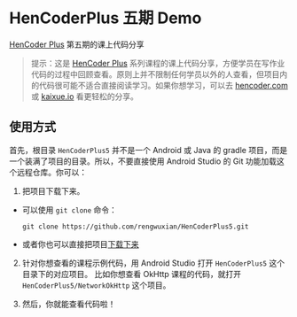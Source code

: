 # HenCoderPlus 五期 Demo
[HenCoder Plus](http://plus.hencoder.com) 第五期的课上代码分享

> 提示：这是 [HenCoder Plus](http://plus.hencoder.com) 系列课程的课上代码分享，方便学员在写作业代码的过程中回顾查看。原则上并不限制任何学员以外的人查看，但项目内的代码很可能不适合直接阅读学习。如果你想学习，可以去 [hencoder.com](https://hencoder.com) 或 [kaixue.io](https:kaixue.io) 看更轻松的分享。

## 使用方式

首先，根目录 `HenCoderPlus5` 并不是一个 Android 或 Java 的 gradle 项目，而是一个装满了项目的目录。所以，不要直接使用 Android Studio 的 Git 功能加载这个远程仓库。你可以：

1. 把项目下载下来。
  - 可以使用 `git clone` 命令：
    ```
    git clone https://github.com/rengwuxian/HenCoderPlus5.git
    ```
  - 或者你也可以直接把项目[下载下来](https://github.com/rengwuxian/HenCoderPlus5/archive/master.zip)
  
2. 针对你想查看的课程示例代码，用 Android Studio 打开 `HenCoderPlus5` 这个目录下的对应项目。
  比如你想查看 OkHttp 课程的代码，就打开 `HenCoderPlus5/NetworkOkHttp` 这个项目。
  
3. 然后，你就能查看代码啦！
